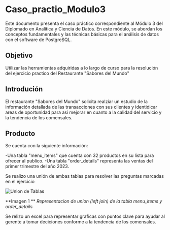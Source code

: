 # Caso_practio_Modulo3
Este documento presenta el caso práctico correspondiente al Módulo 3 del Diplomado en Analítica y Ciencia de Datos. En este módulo, se abordan los conceptos fundamentales y las técnicas básicas para el análisis de datos  con el software de PostgreSQL.

## Objetivo
Utilizar las herramientas adquiridas a lo largo de curso para la resolución del ejercicio practico del Restaurante  "Sabores del Mundo"

## Introdución 
El restaurante "Sabores del Mundo" solicita realziar un estudio de la información detallada de las transacciones con sus clientes y identidicar areas de oportunidad para asi mejorar en cuanto a la calidad del servicio y la tendencia de los comensales.

## Producto

Se cuenta con la siguiente información: 

-Una tabla "menu_items"  que cuenta con 32 productos en su lista para ofrecer al publico.
-Una tabla "order_details" representa las ventas del primer trimestre del año 2023.


Se realizo una unión de ambas tablas para resolver las preguntas marcadas en el ejercicio

![Union de Tablas](https://github.com/user-attachments/assets/eb156e9a-25e2-467a-b94f-c03697fab48a)

**Imagen 1 ** *Representacion de union  (left join) de la tabla menu_items y order_details*


Se relizo un excel para representar graficas con puntos clave para ayudar al gerente a tomar deciciones conforme a la tendencia de los comensales.


